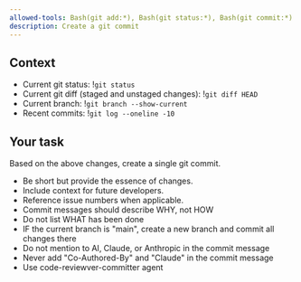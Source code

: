 ```yaml
---
allowed-tools: Bash(git add:*), Bash(git status:*), Bash(git commit:*)
description: Create a git commit
---
```


## Context

- Current git status: !`git status`
- Current git diff (staged and unstaged changes): !`git diff HEAD`
- Current branch: !`git branch --show-current`
- Recent commits: !`git log --oneline -10`

## Your task

Based on the above changes, create a single git commit.
- Be short but provide the essence of changes. 
- Include context for future developers.
- Reference issue numbers when applicable.
- Commit messages should describe WHY, not HOW
- Do not list WHAT has been done
- IF the current branch is "main", create a new branch and commit all changes there
- Do not mention to AI, Claude, or Anthropic in the commit message
- Never add "Co-Authored-By" and "Claude" in the commit message
- Use code-reviewver-committer agent